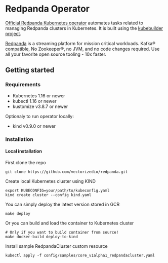 # Redpanda Operator

[Official Redpanda Kubernetes operator](https://github.com/vectorizedio/redpanda/src/go/k8s)
automates tasks related to managing Redpanda clusters in Kubernetes. It is built using the
[kubebuilder project](https://github.com/kubernetes-sigs/kubebuilder).

[Redpanda](https://github.com/vectorizedio/redpanda) is a streaming platform for mission critical
workloads. Kafka® compatible, No Zookeeper®, no JVM, and no code changes required.
Use all your favorite open source tooling - 10x faster.

## Getting started

### Requirements

* Kubernetes 1.16 or newer
* kubectl 1.16 or newer
* kustomize v3.8.7 or newer

Optionaly to run operator locally:

* kind v0.9.0 or newer

### Installation

#### Local installation

First clone the repo

```
git clone https://github.com/vectorizedio/redpanda.git
```

Create local Kubernetes cluster using KIND

```
export KUBECONFIG=your/path/to/kubeconfig.yaml
kind create cluster --config kind.yaml
```

You can simply deploy the latest version stored in GCR

```
make deploy
```

Or you can build and load the container to Kubernetes cluster

```
# Only if you want to build container from source!
make docker-build deploy-to-kind
```

Install sample RedpandaCluster custom resource

```
kubectl apply -f config/samples/core_v1alpha1_redpandacluster.yaml
```
